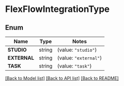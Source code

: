 # FlexFlowIntegrationType

## Enum

Name | Type | Notes
------------ | ------------- | -------------
**STUDIO** | string | (value: `"studio"`)
**EXTERNAL** | string | (value: `"external"`)
**TASK** | string | (value: `"task"`)


[[Back to Model list]](../README.md#documentation-for-models) [[Back to API list]](../README.md#documentation-for-api-endpoints) [[Back to README]](../README.md)


